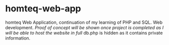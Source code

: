 # homteq-web-app
homteq Web Application, continuation of my learning of PHP and SQL. Web development.
*Proof of concept will be shown once project is completed as I will be able to host the website in full*
db.php is hidden as it contains private information.
